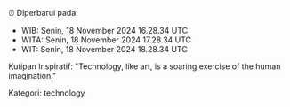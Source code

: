 ⏰ Diperbarui pada:
- WIB: Senin, 18 November 2024 16.28.34 UTC
- WITA: Senin, 18 November 2024 17.28.34 UTC
- WIT: Senin, 18 November 2024 18.28.34 UTC

Kutipan Inspiratif:
"Technology, like art, is a soaring exercise of the human imagination."


Kategori: technology

